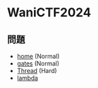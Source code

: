 # WaniCTF2024
## 問題
* [home](./home/README.md) (Normal)
* [gates](./gates/README.md) (Normal)
* [Thread](./Thread/README.md) (Hard)
* [lambda](./lambda/README.md)
